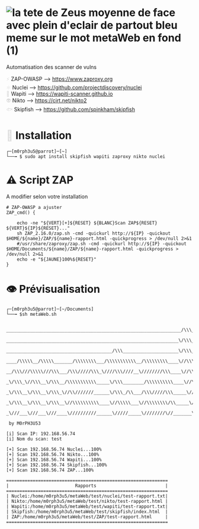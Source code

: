 # ![la tete de Zeus moyenne de face avec plein d'eclair de partout bleu meme sur le mot metaWeb en fond  (1)](https://github.com/user-attachments/assets/919b39fb-e2ed-410f-97e4-0cef73252b61)


Automatisation des scanner de vulns

<span style="color: #dddddd;">⚡</span> ZAP-OWASP --> https://www.zaproxy.org  
<span style="color: #dddddd;">⚛️</span> Nuclei --> https://github.com/projectdiscovery/nuclei  
<span style="color: #dddddd;">🐂</span> Wapiti --> https://wapiti-scanner.github.io  
<span style="color: #dddddd;">👽</span> Nikto --> https://cirt.net/nikto2  
<span style="color: #dddddd;">🐟</span> Skipfish --> https://github.com/spinkham/skipfish

# <span style="color: #dddddd;">🔧</span> Installation

```
┌─[m0rph3u5@parrot]─[~]
└──╼ $ sudo apt install skipfish wapiti zaproxy nikto nuclei
```
# ⚠️ Script ZAP
A modifier selon votre installation

```
# ZAP-OWASP a ajuster 
ZAP_cmd() {

    echo -ne "${VERT}[+]${RESET} ${BLANC}Scan ZAP${RESET} ${VERT}${IP}${RESET}..."
    sh ZAP_2.16.0/zap.sh -cmd -quickurl http://${IP} -quickout $HOME/${name}/ZAP/${name}-rapport.html -quickprogress > /dev/null 2>&1
    #/usr/share/zaproxy/zap.sh -cmd -quickurl http://${IP} -quickout $HOME/Documents/${name}/ZAP/${name}-rapport.html -quickprogress > /dev/null 2>&1
    echo -e "${JAUNE}100%${RESET}"
}
```

# 👁️ Prévisualisation

```
┌─[m0rph3u5@parrot]─[~/Documents]
└──╼ $sh metaWeb.sh


__________________________________________________________________/\\\______________/\\\_________________/\\\________        
 _________________________________________________________________\/\\\_____________\/\\\________________\/\\\________       
  ________________________________________/\\\_____________________\/\\\_____________\/\\\________________\/\\\________      
   ____/\\\\\__/\\\\\_______/\\\\\\\\___/\\\\\\\\\\\__/\\\\\\\\\____\//\\\____/\\\____/\\\______/\\\\\\\\__\/\\\________     
    __/\\\///\\\\\///\\\___/\\\/////\\\_\////\\\////__\////////\\\____\//\\\__/\\\\\__/\\\_____/\\\/////\\\_\/\\\\\\\\\__    
     _\/\\\_\//\\\__\/\\\__/\\\\\\\\\\\_____\/\\\________/\\\\\\\\\\____\//\\\/\\\/\\\/\\\_____/\\\\\\\\\\\__\/\\\////\\\_   
      _\/\\\__\/\\\__\/\\\_\//\\///////______\/\\\_/\\___/\\\/////\\\_____\//\\\\\\//\\\\\_____\//\\///////___\/\\\__\/\\\_  
       _\/\\\__\/\\\__\/\\\__\//\\\\\\\\\\____\//\\\\\___\//\\\\\\\\/\\_____\//\\\__\//\\\_______\//\\\\\\\\\\_\/\\\\\\\\\__ 
        _\///___\///___\///____\//////////______\/////_____\////////\//_______\///____\///_________\//////////__\/////////___
                      
 by M0rPH3U53
      
[i] Scan IP: 192.168.56.74
[i] Nom du scan: test

[+] Scan 192.168.56.74 Nuclei...100%
[+] Scan 192.168.56.74 Nikto...100%
[+] Scan 192.168.56.74 Wapiti...100%
[+] Scan 192.168.56.74 Skipfish...100%
[+] Scan 192.168.56.74 ZAP...100%
                                                             
=============================================================
|                         Rapports                          |
=============================================================
| Nuclei:/home/m0rph3u5/metaWeb/test/nuclei/test-rapport.txt|
| Nikto:/home/m0rph3u5/metaWeb/test/nikto/test-rapport.html |
| Wapiti:/home/m0rph3u5/metaWeb/test/wapiti/test-rapport.txt|
| Skipfish:/home/m0rph3u5/metaWeb/test/skipfish/index.html  |
| ZAP:/home/m0rph3u5/metaWeb/test/ZAP/test-rapport.html     |
=============================================================
```
